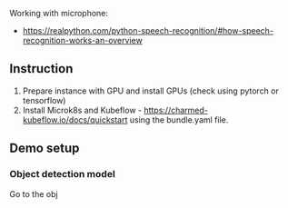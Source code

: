 Working with microphone:

- https://realpython.com/python-speech-recognition/#how-speech-recognition-works-an-overview

## Instruction

1. Prepare instance with GPU and install GPUs (check using pytorch or
   tensorflow)
2. Install Microk8s and Kubeflow - https://charmed-kubeflow.io/docs/quickstart using the bundle.yaml file.


## Demo setup

### Object detection model

Go to the obj